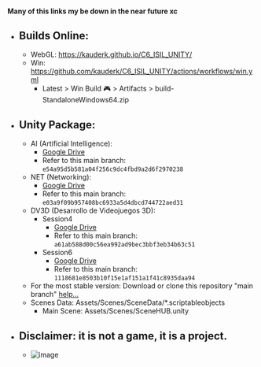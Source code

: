 #### Many of this links my be down in the near future xc

- ## Builds Online:
    - WebGL: https://kauderk.github.io/C6_ISIL_UNITY/
    - Win: https://github.com/kauderk/C6_ISIL_UNITY/actions/workflows/win.yml
        - Latest > Win Build 🎮 > Artifacts > build-StandaloneWindows64.zip

- ## Unity Package:
    - AI (Artificial Intelligence): 
        - [Google Drive](https://drive.google.com/file/d/1wBVXTeIL0Yr-g3zc4nFO8YT6dV3NsLxv/view?usp=sharing)
        - Refer to this main branch: `e54a95d5b581a04f256c9dc4fbd9a2d6f2970238`
    - NET (Networking): 
        - [Google Drive](https://drive.google.com/file/d/1rsyVNvTMZ-a9EHKqKW8541AwAI0kiJYK/view?usp=sharing)
        - Refer to this main branch: `e03a9f09b957408bc6933a5d4dbcd744722aed31`
    - DV3D (Desarrollo de Videojuegos 3D): 
        - Session4
            - [Google Drive](https://drive.google.com/file/d/1ksj6iX6Yzx_9cQwC6k4e5PcpZLUqWiUV/view?usp=sharing)
            - Refer to this main branch: `a61ab588d00c56ea992ad9bec3bbf3eb34b63c51`
        - Session6
            - [Google Drive](https://drive.google.com/file/d/1Yl_EbdP-GsPBxY1iIt-h2ZVHW8HAKJTz/view?usp=sharing)
            - Refer to this main branch: `1118681e8503b10f15e1af151a1f41c8935daa94`
    - For the most stable version: Download or clone this repository "main branch" [help...](https://docs.github.com/en/repositories/creating-and-managing-repositories/cloning-a-repository)
    - Scenes Data: Assets/Scenes/SceneData/*.scriptableobjects
        - Main Scene: Assets/Scenes/SceneHUB.unity

- ## Disclaimer: it is not a game, it is a project.
    - ![image](https://user-images.githubusercontent.com/65237382/165552877-30b07db9-c858-41b7-a450-c0cab66275c6.png)
